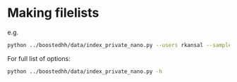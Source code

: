 # Making filelists

e.g.

```bash
python ../boostedhh/data/index_private_nano.py --users rkansal --samples HHbbtt
```

For full list of options:
```bash
python ../boostedhh/data/index_private_nano.py -h
```
